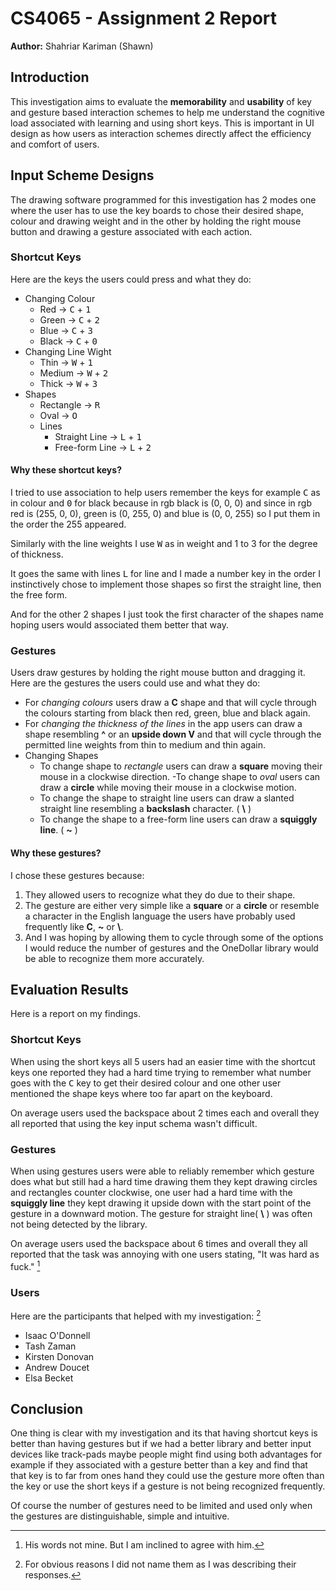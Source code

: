 # CS4065 - Assignment 2 Report

**Author:** Shahriar Kariman (Shawn)

## Introduction

This investigation aims to evaluate the **memorability** and **usability** of key and gesture based interaction schemes to help me understand the cognitive load associated with learning and using short keys. This is important in UI design as how users as interaction schemes directly affect the efficiency and comfort of users.

## Input Scheme Designs

The drawing software programmed for this investigation has 2 modes one where the user has to use the key boards to chose their desired shape, colour and drawing weight and in the other by holding the right mouse button and drawing a gesture associated with each action.

### Shortcut Keys

Here are the keys the users could press and what they do:

- Changing Colour
  - Red $\rightarrow$ <kbd>C</kbd> + <kbd>1</kbd>
  - Green $\rightarrow$ <kbd>C</kbd> + <kbd>2</kbd>
  - Blue $\rightarrow$  <kbd>C</kbd> + <kbd>3</kbd>
  - Black $\rightarrow$  <kbd>C</kbd> + <kbd>0</kbd>
- Changing Line Wight
  - Thin $\rightarrow$ <kbd>W</kbd> + <kbd>1</kbd>
  - Medium $\rightarrow$ <kbd>W</kbd> + <kbd>2</kbd>
  - Thick $\rightarrow$ <kbd>W</kbd> + <kbd>3</kbd>
- Shapes
  - Rectangle $\rightarrow$ <kbd>R</kbd>
  - Oval $\rightarrow$ <kbd>O</kbd>
  - Lines
    - Straight Line $\rightarrow$ <kbd>L</kbd> + <kbd>1</kbd>
    - Free-form Line $\rightarrow$ <kbd>L</kbd> + <kbd>2</kbd>

#### Why these shortcut keys?

I tried to use association to help users remember the keys for example <kbd>C</kbd> as in colour and <kbd>0</kbd> for black because in rgb black is (0, 0, 0) and since in rgb red is (255, 0, 0), green is (0, 255, 0) and blue is (0, 0, 255) so I put them in the order the 255 appeared.

Similarly with the line weights I use <kbd>W</kbd> as in weight and 1 to 3 for the degree of thickness.

It goes the same with lines <kbd>L</kbd> for line and I made a number key in the order I instinctively chose to implement those shapes so first the straight line, then the free form.

And for the other 2 shapes I just took the first character of the shapes name hoping users would associated them better that way.

### Gestures

Users draw gestures by holding the right mouse button and dragging it. Here are the gestures the users could use and what they do:

- For *changing colours* users draw a **C** shape and that will cycle through the colours starting from black then red, green, blue and black again.
- For *changing the thickness of the lines* in the app users can draw a shape resembling **^** or an **upside down V** and that will cycle through the permitted line weights from thin to medium and thin again.
- Changing Shapes
  - To change shape to *rectangle* users can draw a **square** moving their mouse in a clockwise direction.
  -To change shape to *oval* users can draw a **circle** while moving their mouse in a clockwise motion.
  - To change the shape to straight line users can draw a slanted straight line resembling a **backslash** character. ( **\\** )
  - To change the shape to a free-form line users can draw a **squiggly line**. ( **~** )

#### Why these gestures?

I chose these gestures because:

1. They allowed users to recognize what they do due to their shape.
2. The gesture are either very simple like a **square** or a **circle** or resemble a character in the English language the users have probably used frequently like **C**, **~** or **\\**.
3. And I was hoping by allowing them to cycle through some of the options I would reduce the number of gestures and the OneDollar library would be able to recognize them more accurately.

## Evaluation Results

Here is a report on my findings.

### Shortcut Keys

When using the short keys all 5 users had an easier time with the shortcut keys one reported they had a hard time trying to remember what number goes with the <kbd>C</kbd> key to get their desired colour and one other user mentioned the shape keys where too far apart on the keyboard.

On average users used the backspace about 2 times each and overall they all reported that using the key input schema wasn't difficult.

### Gestures

When using gestures users were able to reliably remember which gesture does what but still had a hard time drawing them they kept drawing circles and rectangles counter clockwise, one user had a hard time with the **squiggly line** they kept drawing it upside down with the start point of the gesture in a downward motion. The gesture for straight line( **\\** ) was often not being detected by the library.

On average users used the backspace about 6 times and overall they all reported that the task was annoying with one users stating, "It was hard as fuck." [^1]

### Users

Here are the participants that helped with my investigation: [^2]

- Isaac O'Donnell
- Tash Zaman
- Kirsten Donovan
- Andrew Doucet
- Elsa Becket

## Conclusion

One thing is clear with my investigation and its that having shortcut keys is better than having gestures but if we had a better library and better input devices like track-pads maybe people might find using both advantages for example if they associated with a gesture better than a key and find that that key is to far from ones hand they could use the gesture more often than the key or use the short keys if a gesture is not being recognized frequently.

Of course the number of gestures need to be limited and used only when the gestures are distinguishable, simple and intuitive.

[^1]: His words not mine. But I am inclined to agree with him.
[^2]: For obvious reasons I did not name them as I was describing their responses.

